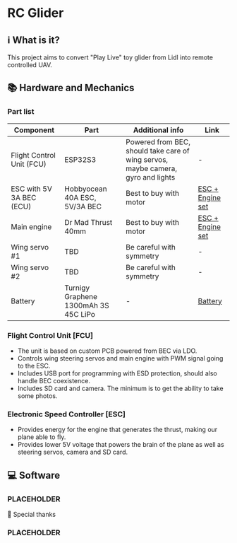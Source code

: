 # RC Glider
## ℹ️ What is it?
This project aims to convert "Play Live" toy glider from Lidl into remote controlled UAV.

## 📚 Hardware and Mechanics
### Part list
| Component 	| Part 	|  Additional info	|  Link |
|---	|---	|---	|---	|
| Flight Control Unit (FCU) | ESP32S3	| Powered from BEC, should take care of wing servos, maybe camera, gyro and lights | - |
| ESC with 5V 3A BEC (ECU) |  Hobbyocean 40A ESC, 5V/3A BEC |   Best to buy with motor | [ESC + Engine set](https://pl.aliexpress.com/item/1005006107745151.html)|
| Main engine |  Dr Mad Thrust 40mm 	|  Best to buy with motor	| [ESC + Engine set](https://pl.aliexpress.com/item/1005006107745151.html) |
| Wing servo #1 | TBD	| Be careful with symmetry | - |
| Wing servo #2 | TBD | Be careful with symmetry | - |
| Battery | Turnigy Graphene 1300mAh 3S 45C LiPo | - | [Battery](https://hobbyking.com/en_us/graphene-1300mah-3s-45c-w-xt60.html)	|

### Flight Control Unit [FCU]
- The unit is based on custom PCB powered from BEC via LDO.
- Controls wing steering servos and main engine with PWM signal going to the ESC.
- Includes USB port for programming with ESD protection, should also handle BEC coexistence.
- Includes SD card and camera. The minimum is to get the ability to take some photos.

### Electronic Speed Controller [ESC]
- Provides energy for the engine that generates the thrust, making our plane able to fly.
- Provides lower 5V voltage that powers the brain of the plane as well as steering servos, camera and SD card.

## 💻 Software
### PLACEHOLDER

💌 Special thanks
### PLACEHOLDER
